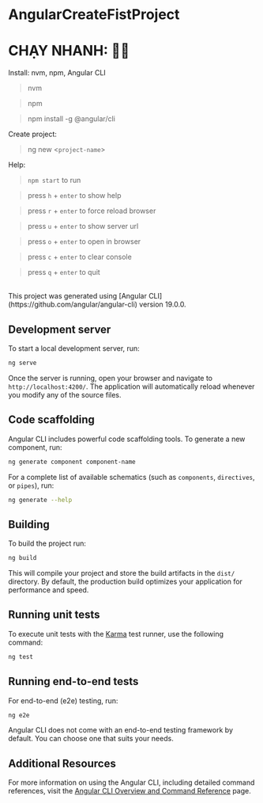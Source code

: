 # AngularCreateFistProject

# CHẠY NHANH: 🤩🤩

Install: nvm, npm, Angular CLI

> nvm

> npm

> npm install -g @angular/cli

Create project:
> ng new <`project-name`>

Help:

> `npm start` to run

> press `h` + `enter` to show help

> press `r` + `enter` to force reload browser

> press `u` + `enter` to show server url

> press `o` + `enter` to open in browser

> press `c` + `enter` to clear console

> press `q` + `enter` to quit

  <br>
This project was generated using [Angular CLI](https://github.com/angular/angular-cli) version 19.0.0.

## Development server

To start a local development server, run:

```bash
ng serve
```

Once the server is running, open your browser and navigate to `http://localhost:4200/`. The application will automatically reload whenever you modify any of the source files.

## Code scaffolding

Angular CLI includes powerful code scaffolding tools. To generate a new component, run:

```bash
ng generate component component-name
```

For a complete list of available schematics (such as `components`, `directives`, or `pipes`), run:

```bash
ng generate --help
```

## Building

To build the project run:

```bash
ng build
```

This will compile your project and store the build artifacts in the `dist/` directory. By default, the production build optimizes your application for performance and speed.

## Running unit tests

To execute unit tests with the [Karma](https://karma-runner.github.io) test runner, use the following command:

```bash
ng test
```

## Running end-to-end tests

For end-to-end (e2e) testing, run:

```bash
ng e2e
```

Angular CLI does not come with an end-to-end testing framework by default. You can choose one that suits your needs.

## Additional Resources

For more information on using the Angular CLI, including detailed command references, visit the [Angular CLI Overview and Command Reference](https://angular.dev/tools/cli) page.
